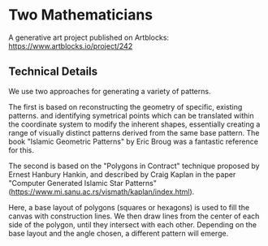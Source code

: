 # Two Mathematicians

A generative art project published on Artblocks: 
https://www.artblocks.io/project/242


## Technical Details

We use two approaches for generating a variety of patterns.

The first is based on reconstructing the geometry of specific, existing patterns. and identifying
symetrical points which can be translated within the coordinate system to modify the inherent shapes,
essentially creating a range of visually distinct patterns derived from the same base pattern. 
The book  "Islamic Geometric Patterns" by Eric Broug was a fantastic reference for this.

The second is based on the "Polygons in Contract" technique proposed by Ernest Hanbury Hankin,
and described by Craig Kaplan in the paper "Computer Generated Islamic Star Patterns"
(https://www.mi.sanu.ac.rs/vismath/kaplan/index.html).

Here, a base layout of polygons (squares or hexagons) is used to fill the canvas with construction
lines. We then draw lines from the center of each side of the polygon, until they intersect with
each other. Depending on the base layout and the angle chosen, a different pattern will emerge.

